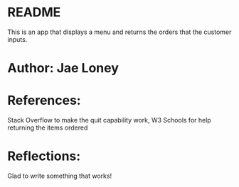 # README

This is an app that displays a menu and returns the orders that the customer inputs.

# Author: Jae Loney

# References: 
Stack Overflow to make the quit capability work, W3 Schools for help returning the items ordered

# Reflections:
Glad to write something that works!